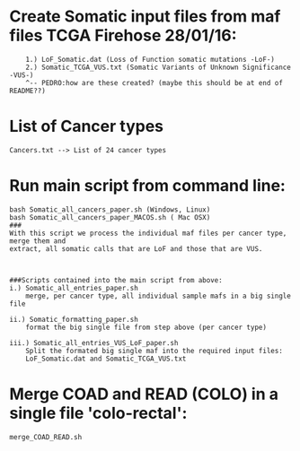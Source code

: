 # Create Somatic input files from maf files TCGA Firehose 28/01/16:  
    	1.) LoF_Somatic.dat (Loss of Function somatic mutations -LoF-) 
    	2.) Somatic_TCGA_VUS.txt (Somatic Variants of Unknown Significance -VUS-)
		^-- PEDRO:how are these created? (maybe this should be at end of README??)

# List of Cancer types
    Cancers.txt --> List of 24 cancer types


# Run main script from command line:
    bash Somatic_all_cancers_paper.sh (Windows, Linux)
    bash Somatic_all_cancers_paper_MACOS.sh ( Mac OSX)
    ###
    With this script we process the individual maf files per cancer type, merge them and 
    extract, all somatic calls that are LoF and those that are VUS.
    


	###Scripts contained into the main script from above:
	i.) Somatic_all_entries_paper.sh 
		merge, per cancer type, all individual sample mafs in a big single file
		
	ii.) Somatic_formatting_paper.sh 
		format the big single file from step above (per cancer type)
		
	iii.) Somatic_all_entries_VUS_LoF_paper.sh 
		Split the formated big single maf into the required input files: 
		LoF_Somatic.dat and Somatic_TCGA_VUS.txt


# Merge COAD and READ (COLO) in a single file 'colo-rectal':
  	merge_COAD_READ.sh

